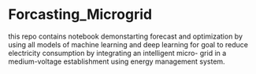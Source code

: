 # Forcasting_Microgrid
this repo contains notebook demonstarting forecast and optimization by using all models of machine learning and deep learning for goal to reduce electricity consumption by integrating an intelligent micro- grid in a medium-voltage establishment using energy management system.
